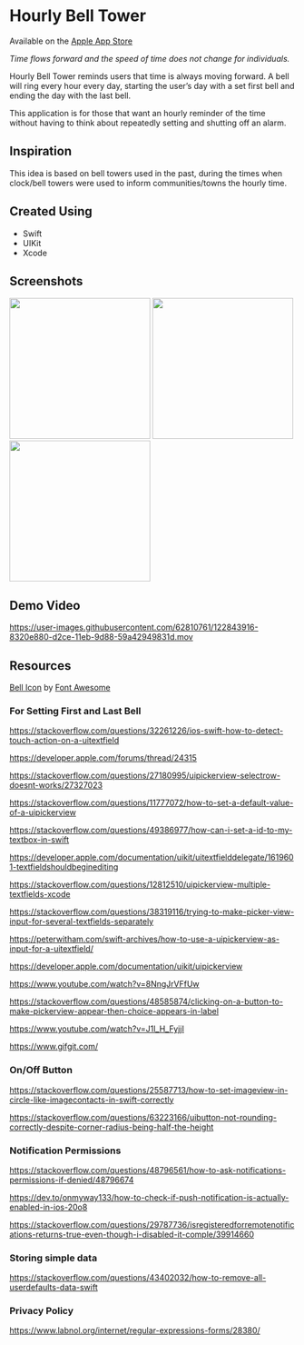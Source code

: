 # Hourly Bell Tower

Available on the [Apple App Store] 

[Apple App Store]: https://apps.apple.com/us/app/hourly-bell-tower/id1564141557#?platform=iphone

*Time flows forward and the speed of time does not change for individuals.*

Hourly Bell Tower reminds users that time is always moving forward. A bell will ring every hour every day, starting the user’s day with a set first bell and ending the day with the last bell.

This application is for those that want an hourly reminder of the time without having to think about repeatedly setting and shutting off an alarm.

## Inspiration

This idea is based on bell towers used in the past, during the times when clock/bell towers were used to inform communities/towns the hourly time. 

## Created Using

- Swift
- UIKit
- Xcode

## Screenshots 

<img src="https://user-images.githubusercontent.com/62810761/122842343-3556b100-d2cb-11eb-87f9-ec3769d3e601.png" width="248"> 
<img src="https://user-images.githubusercontent.com/62810761/122842362-3be52880-d2cb-11eb-8038-171e66af1caf.png" width="248">
<img src="https://user-images.githubusercontent.com/62810761/122842368-3f78af80-d2cb-11eb-9fc6-500c9fb50c86.png" width="248">

## Demo Video

https://user-images.githubusercontent.com/62810761/122843916-8320e880-d2ce-11eb-9d88-59a42949831d.mov

## Resources 

<a href="https://iconscout.com/icons/bell" target="_blank">Bell Icon</a> by <a href="https://iconscout.com/contributors/font-awesome" target="_blank">Font Awesome</a>


### For Setting First and Last Bell

https://stackoverflow.com/questions/32261226/ios-swift-how-to-detect-touch-action-on-a-uitextfield

https://developer.apple.com/forums/thread/24315

https://stackoverflow.com/questions/27180995/uipickerview-selectrow-doesnt-works/27327023

https://stackoverflow.com/questions/11777072/how-to-set-a-default-value-of-a-uipickerview

https://stackoverflow.com/questions/49386977/how-can-i-set-a-id-to-my-textbox-in-swift

https://developer.apple.com/documentation/uikit/uitextfielddelegate/1619601-textfieldshouldbeginediting

https://stackoverflow.com/questions/12812510/uipickerview-multiple-textfields-xcode

https://stackoverflow.com/questions/38319116/trying-to-make-picker-view-input-for-several-textfields-separately

https://peterwitham.com/swift-archives/how-to-use-a-uipickerview-as-input-for-a-uitextfield/

https://developer.apple.com/documentation/uikit/uipickerview

https://www.youtube.com/watch?v=8NngJrVFfUw

https://stackoverflow.com/questions/48585874/clicking-on-a-button-to-make-pickerview-appear-then-choice-appears-in-label

https://www.youtube.com/watch?v=J1l_H_FyjjI

https://www.gifgit.com/

### On/Off Button

https://stackoverflow.com/questions/25587713/how-to-set-imageview-in-circle-like-imagecontacts-in-swift-correctly

https://stackoverflow.com/questions/63223166/uibutton-not-rounding-correctly-despite-corner-radius-being-half-the-height

### Notification Permissions

https://stackoverflow.com/questions/48796561/how-to-ask-notifications-permissions-if-denied/48796674

https://dev.to/onmyway133/how-to-check-if-push-notification-is-actually-enabled-in-ios-20o8

https://stackoverflow.com/questions/29787736/isregisteredforremotenotifications-returns-true-even-though-i-disabled-it-comple/39914660

### Storing simple data

https://stackoverflow.com/questions/43402032/how-to-remove-all-userdefaults-data-swift

### Privacy Policy 

https://www.labnol.org/internet/regular-expressions-forms/28380/




